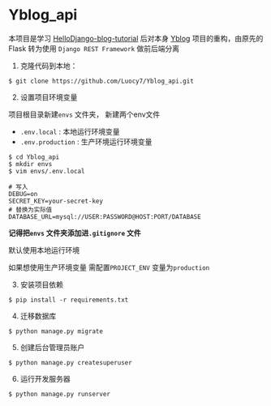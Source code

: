 # Yblog_api

本项目是学习 [HelloDjango-blog-tutorial](https://github.com/HelloGitHub-Team/HelloDjango-blog-tutorial) 后对本身 [Yblog](https://github.com/Luocy7/YBlog) 项目的重构，由原先的 Flask 转为使用 `Django REST Framework` 做前后端分离

1. 克隆代码到本地：

```
$ git clone https://github.com/Luocy7/Yblog_api.git
```

2. 设置项目环境变量

项目根目录新建`envs` 文件夹， 新建两个env文件
- `.env.local` : 本地运行环境变量
- `.env.production` : 生产环境运行环境变量

```
$ cd Yblog_api
$ mkdir envs
$ vim envs/.env.local

# 写入
DEBUG=on
SECRET_KEY=your-secret-key
# 替换为实际值
DATABASE_URL=mysql://USER:PASSWORD@HOST:PORT/DATABASE
```

**记得把`envs` 文件夹添加进`.gitignore` 文件**

默认使用本地运行环境

如果想使用生产环境变量 需配置`PROJECT_ENV` 变量为`production` 

3. 安装项目依赖

```
$ pip install -r requirements.txt
```

4. 迁移数据库

```
$ python manage.py migrate
```

5. 创建后台管理员账户

```
$ python manage.py createsuperuser
```

6. 运行开发服务器

```
$ python manage.py runserver
```
